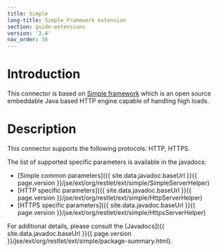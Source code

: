 ```yaml
---
title: Simple
long-title: Simple Framework extension
section: guide-extensions
version: '2.4'
nav_order: 36
---
```

# Introduction

This connector is based on [Simple
framework](http://www.simpleframework.org/)
which is an open source embeddable Java based HTTP engine capable of
handling high loads.

# Description

This connector supports the following protocols: HTTP, HTTPS.

The list of supported specific parameters is available in the javadocs:

-   [Simple common parameters]({{ site.data.javadoc.baseUrl }}{{ page.version }}/jse/ext/org/restlet/ext/simple/SimpleServerHelper)
-   [HTTP specific parameters]({{ site.data.javadoc.baseUrl }}{{ page.version }}/jse/ext/org/restlet/ext/simple/HttpServerHelper)
-   [HTTPS specific parameters]({{ site.data.javadoc.baseUrl }}{{ page.version }}/jse/ext/org/restlet/ext/simple/HttpsServerHelper)

For additional details, please consult the
[Javadocs]({{ site.data.javadoc.baseUrl }}{{ page.version }}/jse/ext/org/restlet/ext/simple/package-summary.html).
